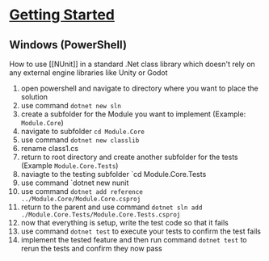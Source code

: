 [Getting Started](https://docs.microsoft.com/en-us/dotnet/core/testing/unit-testing-with-nunit)
==


Windows (PowerShell)
--
How to use [[NUnit]] in a standard .Net class library which doesn't rely on any external engine libraries like Unity or Godot

1. open powershell and navigate to directory where you want to place the solution
2. use command `dotnet new sln`
3. create a subfolder for the Module you want to implement (Example: `Module.Core`)
4. navigate to subfolder `cd Module.Core`
5. use command `dotnet new classlib`
6. rename class1.cs 
7. return to root directory and create another subfolder for the tests (Example `Module.Core.Tests`)
8. naviagte to the testing subfolder `cd Module.Core.Tests
9. use command `dotnet new nunit
10. use command `dotnet add reference ../Module.Core/Module.Core.csproj`
11. return to the parent and use command `dotnet sln add ./Module.Core.Tests/Module.Core.Tests.csproj`
12. now that everything is setup, write the test code so that it fails
13. use command `dotnet test` to execute your tests to confirm the test fails
15. implement the tested feature and then run command `dotnet test` to rerun the tests and confirm they now pass


